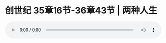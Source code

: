 # 创世纪 35章16节-36章43节 | 两种人生

<audio style="width: 100%;" preload="false" controls controlslist="nodownload"><source src="http://file.simai.life/audio/mp3/2019/191117_003.mp3" type="audio/mpeg">Your browser does not support the audio element.</audio>